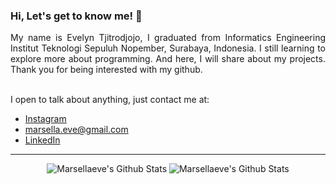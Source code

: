 ### Hi, Let's get to know me! 👋
</div>

<div align="justify">
My name is Evelyn Tjitrodjojo, I graduated from Informatics Engineering Institut Teknologi Sepuluh Nopember, Surabaya, Indonesia. I still learning to explore more about programming. And here, I will share about my projects. Thank you for being interested with my github.

</div>

<br>

I open to talk about anything, just contact me at:
  - [Instagram](https://instagram.com/m.evelyn_tj)
  - marsella.eve@gmail.com
  - [LinkedIn](https://www.linkedin.com/in/evelyntj/)

---------------------------------------------------
<div align="center">
  
![Marsellaeve's Github Stats](https://github-readme-stats.vercel.app/api/top-langs/?username=marsellaeve&hide=hack,pawn&bg_color=1d1f21&title_color=5eaeeb&text_color=c9cacc&icon_color=5eaeeb)
![Marsellaeve's Github Stats](https://github-readme-stats.vercel.app/api?username=marsellaeve&show_icons=true&hide_border=true&bg_color=1d1f21&title_color=5eaeeb&text_color=c9cacc&icon_color=5eaeeb)
</div>
